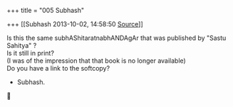 +++
title = "005 Subhash"

+++
[[Subhash	2013-10-02, 14:58:50 [Source](https://groups.google.com/g/samskrita/c/wqt0PIhBQJA)]]



Is this the same subhAShitaratnabhANDAgAr that was published by "Sastu Sahitya" ?  
Is it still in print?  
(I was of the impression that that book is no longer available)  
Do you have a link to the softcopy?  
  
- Subhash.



